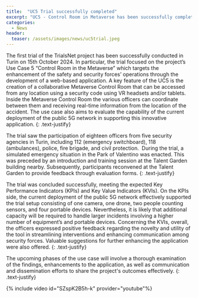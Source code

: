 ```yaml
---
title:  "UC5 Trial successfully completed"
excerpt: "UC5 - Control Room in Metaverse has been successfully completed last week"
categories: 
  - News
header:
  teaser: /assets/images/news/uc5trial.jpeg
---
```


The first trial of the TrialsNet project has been successfully conducted in Turin on 15th October 2024. In particular, the trial focused on the project’s Use Case 5 “Control Room in the Metaverse” which targets the enhancement of the safety and security forces’ operations through the development of a web-based application. A key feature of the UC5 is the creation of a collaborative Metaverse Control Room that can be accessed from any location using a security code using VR headsets and/or tablets. Inside the Metaverse Control Room the various officers can coordinate between them and receiving real-time information from the location of the accident. The use case also aims to evaluate the capability of the current deployment of the public 5G network in supporting this innovative application.
{: .text-justify}

The trial saw the participation of eighteen officers from five security agencies in Turin, including 112 (emergency switchboard), 118 (ambulances), police, fire brigade, and civil protection.  During the trial, a simulated emergency situation in the Park of Valentino was enacted. This was preceded by an introduction and training session at the Talent Garden building nearby. Subsequently, participants reconvened at the Talent Garden to provide feedback through evaluation forms.
{: .text-justify}

The trial was concluded successfully, meeting the expected Key Performance Indicators (KPIs) and Key Value Indicators (KVIs). On the KPIs side, the current deployment of the public 5G network effectively supported the trial setup consisting of one camera, one drone, two people counting sensors, and four portable devices. Nevertheless, it is likely that additional capacity will be required to handle larger incidents involving a higher number of equipment’s and portable devices. Concerning the KVIs, overall, the officers expressed positive feedback regarding the novelty and utility of the tool in streamlining interventions and enhancing communication among security forces. Valuable suggestions for further enhancing the application were also offered. 
{: .text-justify}

The upcoming phases of the use case will involve a thorough examination of the findings, enhancements to the application, as well as communication and dissemination efforts to share the project&#39;s outcomes effectively.
{: .text-justify}

{% include video id="SZspK2B5h-k" provider="youtube"%}


